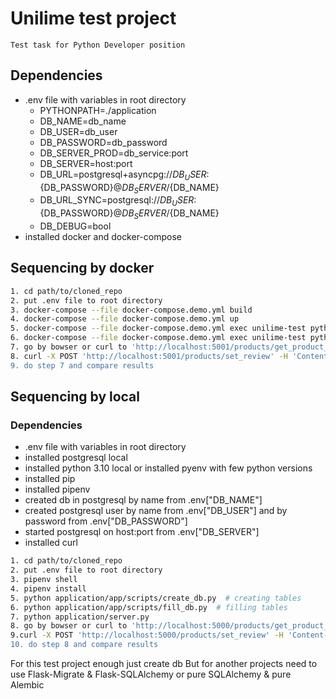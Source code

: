 # Unilime test project
```
Test task for Python Developer position
```

## Dependencies
- .env file with variables in root directory
  - PYTHONPATH=./application
  - DB_NAME=db_name
  - DB_USER=db_user
  - DB_PASSWORD=db_password
  - DB_SERVER_PROD=db_service:port
  - DB_SERVER=host:port
  - DB_URL=postgresql+asyncpg://${DB_USER}:${DB_PASSWORD}@${DB_SERVER}/${DB_NAME}
  - DB_URL_SYNC=postgresql://${DB_USER}:${DB_PASSWORD}@${DB_SERVER}/${DB_NAME}
  - DB_DEBUG=bool
- installed docker and docker-compose

## Sequencing by docker
```bash
1. cd path/to/cloned_repo
2. put .env file to root directory
3. docker-compose --file docker-compose.demo.yml build
4. docker-compose --file docker-compose.demo.yml up
5. docker-compose --file docker-compose.demo.yml exec unilime-test python application/app/scripts/create_db.py
6. docker-compose --file docker-compose.demo.yml exec unilime-test python application/app/scripts/fill_db.py
7. go by bowser or curl to 'http://localhost:5001/products/get_product_review?product_id=1&limit=2&offset=2'
8. curl -X POST 'http://localhost:5001/products/set_review' -H 'Content-Type: application/json' -d '{"product_id":1, "title": "test_title", "review": "Test Review"}
9. do step 7 and compare results
```

## Sequencing by local

### Dependencies
- .env file with variables in root directory
- installed postgresql local
- installed python 3.10 local or installed pyenv with few python versions
- installed pip
- installed pipenv
- created db in postgresql by name from .env["DB_NAME"]
- created postgresql user by name from .env["DB_USER"] and by password from .env["DB_PASSWORD"]
- started postgresql on host:port from .env["DB_SERVER"]
- installed curl

```bash
1. cd path/to/cloned_repo
2. put .env file to root directory
3. pipenv shell
4. pipenv install
5. python application/app/scripts/create_db.py  # creating tables
6. python application/app/scripts/fill_db.py  # filling tables
7. python application/server.py
8. go by bowser or curl to 'http://localhost:5000/products/get_product_review?product_id=1&limit=2&offset=2'
9.curl -X POST 'http://localhost:5000/products/set_review' -H 'Content-Type: application/json' -d '{"product_id":1, "title": "test_title", "review": "Test Review"}
10. do step 8 and compare results
```

For this test project enough just create db
But for another projects need to use Flask-Migrate & Flask-SQLAlchemy
or pure SQLAlchemy & pure Alembic
